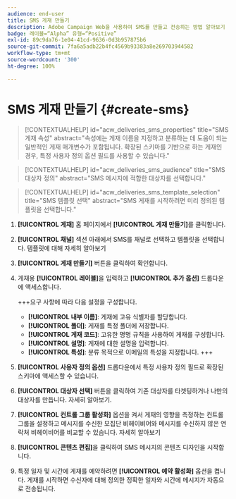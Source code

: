 ```yaml
---
audience: end-user
title: SMS 게재 만들기
description: Adobe Campaign Web을 사용하여 SMS를 만들고 전송하는 방법 알아보기
badge: 레이블=“Alpha” 유형=“Positive”
exl-id: 89c9da76-1e04-41cd-9636-0d3b957875b6
source-git-commit: 7fa6a5adb22b4fc4569b93383a8e269703944582
workflow-type: tm+mt
source-wordcount: '300'
ht-degree: 100%

---
```


# SMS 게재 만들기  {#create-sms}

>[!CONTEXTUALHELP]
>id="acw_deliveries_sms_properties"
>title="SMS 게재 속성"
>abstract="속성에는 게재 이름을 지정하고 분류하는 데 도움이 되는 일반적인 게재 매개변수가 포함됩니다. 확장된 스키마를 기반으로 하는 게재인 경우, 특정 사용자 정의 옵션 필드를 사용할 수 있습니다."

>[!CONTEXTUALHELP]
>id="acw_deliveries_sms_audience"
>title="SMS 대상자 정의"
>abstract="SMS 메시지에 적합한 대상자를 선택합니다."

>[!CONTEXTUALHELP]
>id="acw_deliveries_sms_template_selection"
>title="SMS 템플릿 선택"
>abstract="SMS 게재를 시작하려면 미리 정의된 템플릿을 선택합니다."

1. **[!UICONTROL 게재]** 홈 페이지에서 **[!UICONTROL 게재 만들기]**&#x200B;를 클릭합니다.

1. **[!UICONTROL 채널]** 섹션 아래에서 SMS를 채널로 선택하고 템플릿을 선택합니다. 템플릿에 대해 자세히 알아보기

1. **[!UICONTROL 게재 만들기]** 버튼을 클릭하여 확인합니다.

1. 게재용 **[!UICONTROL 레이블]**&#x200B;을 입력하고 **[!UICONTROL 추가 옵션]** 드롭다운에 액세스합니다.

   +++요구 사항에 따라 다음 설정을 구성합니다.
   * **[!UICONTROL 내부 이름]**: 게재에 고유 식별자를 할당합니다.
   * **[!UICONTROL 폴더]**: 게재를 특정 폴더에 저장합니다.
   * **[!UICONTROL 게재 코드]**: 고유한 명명 규칙을 사용하여 게재를 구성합니다.
   * **[!UICONTROL 설명]**: 게재에 대한 설명을 입력합니다.
   * **[!UICONTROL 특성]**: 분류 목적으로 이메일의 특성을 지정합니다.
+++

1. **[!UICONTROL 사용자 정의 옵션]** 드롭다운에서 특정 사용자 정의 필드로 확장된 스키마에 액세스할 수 있습니다.

1. **[!UICONTROL 대상자 선택]** 버튼을 클릭하여 기존 대상자를 타겟팅하거나 나만의 대상자를 만듭니다. 자세히 알아보기.

1. **[!UICONTROL 컨트롤 그룹 활성화]** 옵션을 켜서 게재의 영향을 측정하는 컨트롤 그룹을 설정하고 메시지를 수신한 모집단 비헤이비어와 메시지를 수신하지 않은 연락처 비헤이비어를 비교할 수 있습니다. 자세히 알아보기

1. **[!UICONTROL 콘텐츠 편집]**&#x200B;을 클릭하여 SMS 메시지의 콘텐츠 디자인을 시작합니다.

1. 특정 일자 및 시간에 게재를 예약하려면 **[!UICONTROL 예약 활성화]** 옵션을 켭니다. 게재를 시작하면 수신자에 대해 정의한 정확한 일자와 시간에 메시지가 자동으로 전송됩니다.
